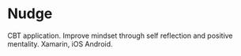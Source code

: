 # Nudge
CBT application. Improve mindset through self reflection and positive mentality. Xamarin, iOS Android. 
